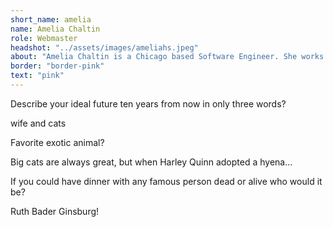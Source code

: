 ```yaml
---
short_name: amelia
name: Amelia Chaltin
role: Webmaster
headshot: "../assets/images/ameliahs.jpeg"
about: "Amelia Chaltin is a Chicago based Software Engineer. She works in game development and enjoys making websites in her free time. Check out her work at ameliachaltin.com"
border: "border-pink"
text: "pink"
---
```

<p class="question">Describe your ideal future ten years from now in only three words?</p>

<p class="answer">wife and cats</p>

<p class="question">Favorite exotic animal? </p>

<p class="answer">Big cats are always great, but when Harley Quinn adopted a hyena...</p>

<p class="question">If you could have dinner with any famous person dead or alive who would it be?</p>

<p class="answer">Ruth Bader Ginsburg!</p>